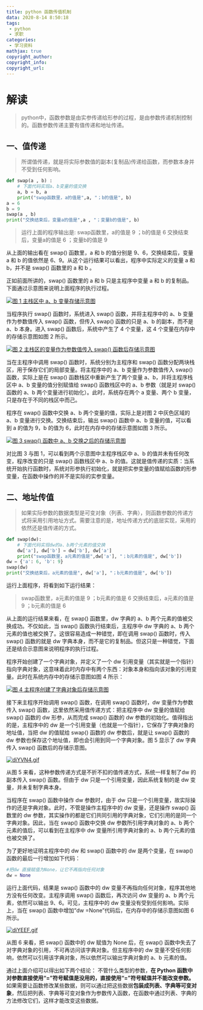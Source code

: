 ```yaml
---
title: python 函数传值机制
data: 2020-8-14 8:50:18
tags:
 - python
 - 求职
categories:
 - 学习资料
mathjax: true
copyright_author: 
copyright_info: 
copyright_url: 
---
```


# 解读

> python中，函数参数是由实参传递给形参的过程，是由参数传递机制控制的。函数参数传递主要有值传递和地址传递。

## 一、值传递
>所谓值传递，就是将实际参数值的副本(复制品)传递给函数，而参数本身并不受到任何影响。

```python
def swap(a , b) :
    # 下面代码实现a、b变量的值交换
    a, b = b, a
    print("swap函数里，a的值是",a, "；b的值是", b)
a = 6
b = 9
swap(a , b)
print("交换结束后，变量a的值是",a , "；变量b的值是", b)
```
>运行上面的程序输出是:
>swap函数里，a的值是 9 ；b的值是 6
交换结束后，变量a的值是 6 ；变量b的值是 9

从上面的输出看在 swap() 函数里，a 和 b 的值分别是 9、6，交换结束后，变量 a 和 b 的值依然是 6、9。从这个运行结果可以看出，程序中实际定义的变量 a 和 b，并不是 swap() 函数里的 a 和 b 。

正如前面所讲的，swap() 函数里的 a 和 b 只是主程序中变量 a 和 b 的复制品。下面通过示意图来说明上面程序的执行过程。

[![图 1 主栈区中 a、b 变量存储示意图](https://s1.ax1x.com/2020/08/15/diGgoQ.gif)](https://imgchr.com/i/diGgoQ)

当程序执行 swap() 函数时，系统进入 swap() 函数，并将主程序中的 a、b 变量作为参数值传入 swap() 函数，但传入 swap() 函数的只是 a、b 的副本，而不是 a、b 本身。进入 swap() 函数后，系统中产生了 4 个变量，这 4 个变量在内存中的存储示意图如图 2 所示。

[![图 2 主栈区的变量作为参数值传入 swap() 函数后存储示意图](https://s1.ax1x.com/2020/08/15/diGRij.gif)](https://imgchr.com/i/diGRij)

当在主程序中调用 swap() 函数时，系统分别为主程序和 swap() 函数分配两块栈区，用于保存它们的局部变量。将主程序中的 a、b 变量作为参数值传入 swap() 函数，实际上是在 swap() 函数栈区中重新产生了两个变量 a、b，并将主程序栈区中 a、b 变量的值分别赋值给 swap() 函数栈区中的 a、b 参数（就是对 swap() 函数的 a、b 两个变量进行初始化）。此时，系统存在两个 a 变量、两个 b 变量，只是存在于不同的栈区中而己。

程序在 swap() 函数中交换 a、b 两个变量的值，实际上是对图 2 中灰色区域的 a、b 变量进行交换。交换结束后，输出 swap() 函数中 a、b 变量的值，可以看到 a 的值为 9，b 的值为 6，此时在内存中的存储示意图如图 3 所示。

[![图 3 swap() 函数中 a、b 交换之后的存储示意图](https://s1.ax1x.com/2020/08/15/diJ3fs.gif)](https://imgchr.com/i/diJ3fs)

对比图 3 与图 1，可以看到两个示意图中主程序栈区中 a、b 的值并未有任何改变，程序改变的只是 swap() 函数栈区中 a、b 的值。这就是值传递的实质：当系统开始执行函数时，系统对形参执行初始化，就是把实参变量的值赋给函数的形参变量，在函数中操作的并不是实际的实参变量。

## 二、地址传值
>如果实际参数的数据类型是可变对象（列表、字典），则函数参数的传递方式将采用引用地址方式。需要注意的是，地址传递方式的底层实现，采用的依然还是值传递的方式。

``` python
def swap(dw):
    # 下面代码实现dw的a、b两个元素的值交换
    dw['a'], dw['b'] = dw['b'], dw['a']
    print("swap函数里，a元素的值是",dw['a'], "；b元素的值是", dw['b'])
dw = {'a': 6, 'b': 9}
swap(dw)
print("交换结束后，a元素的值是", dw['a'], "；b元素的值是", dw['b'])
```
运行上面程序，将看到如下运行结果：
>swap函数里，a元素的值是 9 ；b元素的值是 6
交换结束后，a元素的值是 9 ；b元素的值是 6

从上面的运行结果来看，在 swap() 函数里，dw 字典的 a、b 两个元素的值被交换成功。不仅如此，当 swap() 函数执行结束后，主程序中 dw 字典的 a、b 两个元素的值也被交换了。这很容易造成一种错觉，即在调用 swap() 函数时，传入 swap() 函数的就是 dw 字典本身，而不是它的复制品。但这只是一种错觉，下面还是结合示意图来说明程序的执行过程。

程序开始创建了一个字典对象，并定义了一个 dw 引用变量（其实就是一个指针）指向字典对象，这意味着此时内存中有两个东西：对象本身和指向该对象的引用变量。此时在系统内存中的存储示意图如图 4 所示：

[![图 4 主程序创建了字典对象后存储示意图](https://s1.ax1x.com/2020/08/15/diYZ4J.gif)](https://imgchr.com/i/diYZ4J)

接下来主程序开始调用 swap() 函数，在调用 swap() 函数时，dw 变量作为参数传入 swap() 函数，这里依然采用值传递方式：把主程序中 dw 变量的值赋给 swap() 函数的 dw 形参，从而完成 swap() 函数的 dw 参数的初始化。值得指出的是，主程序中的 dw 是一个引用变量（也就是一个指针），它保存了字典对象的地址值，当把 dw 的值赋给 swap() 函数的 dw 参数后，就是让 swap() 函数的 dw 参数也保存这个地址值，即也会引用到同一个字典对象。图 5 显示了 dw 字典传入 swap() 函数后的存储示意图。

[![diYVN4.gif](https://s1.ax1x.com/2020/08/15/diYVN4.gif)](https://imgchr.com/i/diYVN4)

从图 5 来看，这种参数传递方式是不折不扣的值传递方式，系统一样复制了dw 的副本传入 swap() 函数。但由于 dw 只是一个引用变量，因此系统复制的是 dw 变量，并未复制字典本身。

当程序在 swap() 函数中操作 dw 参数时，由于 dw 只是一个引用变量，故实际操作的还是字典对象。此时，不管是操作主程序中的 dw 变量，还是操作 swap() 函数里的 dw 参数，其实操作的都是它们共同引用的字典对象，它们引用的是同一个字典对象。因此，当在 swap() 函数中交换 dw 参数所引用字典对象的 a、b 两个元素的值后，可以看到在主程序中 dw 变量所引用字典对象的 a、b 两个元素的值也被交换了。

为了更好地证明主程序中的 dw 和 swap() 函数中的 dw 是两个变量，在 swap() 函数的最后一行增加如下代码：

``` python
#把dw 直接赋值为None，让它不再指向任何对象
dw = None
```
运行上面代码，结果是 swap() 函数中的 dw 变量不再指向任何对象，程序其他地方没有任何改变。主程序调用 swap() 函数后，再次访问 dw 变量的 a、b 两个元素，依然可以输出 9、6。可见，主程序中的 dw 变量没有受到任何影响。实际上，当在 swap() 函数中增加“dw =None”代码后，在内存中的存储示意图如图 6 所示。

[![diYEEF.gif](https://s1.ax1x.com/2020/08/15/diYEEF.gif)](https://imgchr.com/i/diYEEF)

从图 6 来看，把 swap() 函数中的 dw 赋值为 None 后，在 swap() 函数中失去了对字典对象的引用，不可再访问该字典对象。但主程序中的 dw 变量不受任何影响，依然可以引用该字典对象，所以依然可以输出字典对象的 a、b 元素的值。

通过上面介绍可以得出如下两个结论：
不管什么类型的参数，**在 Python 函数中对参数直接使用“=”符号赋值是没用的，直接使用“=”符号赋值并不能改变参数。**
如果需要让函数修改某些数据，则可以通过把这些数据**包装成列表、字典等可变对象**，然后把列表、字典等可变对象作为参数传入函数，在函数中通过列表、字典的方法修改它们，这样才能改变这些数据。